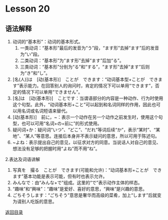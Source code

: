 # Lesson 20

## 语法解释

1. 动词的“基本形”：动词的基本形式。
	1. 一类动词：“基本形”最后的发音为“う”段，“ます形”去掉“ます”后的发音为“い”段。
	2. 二类动词：“基本形”为“ます形”去掉“ます”后加“る”。
	3. 三类动词：“基本形”分别为“る”和“する”，“ます形”去掉“ます”后则为“き”和“し”。
2. [名(人)]は　[动(基本形)]　ことが　できます：“动词基本型+ことが　できます”表示能力。在回答别人的询问时，肯定的情况下可以单用“できます”，否定的情况下可以单用“できません”。
3. [名]は　[动(基本形)]　ことです：当谓语部分的内容是一种动作、行为时使用这个句型。此外，“动词基本形+こと”可以起到和名词同样的作用，因此也可以用名词或名词短语来替代。
4. [动(基本形)]　前に，~：表示一个动作在另一个动作之前发生时，使用这个句型，也可以可用“名词+の+前に”的形式使用。
5. 疑问词+か：疑问词“いつ”、“どこ”、“だれ”等词后续“か”，表示“某时”、“某地”、“某人”等意思。连接后本身并不表示疑问的意思，所以可用于陈述句。
6. ~よね：表示提出自己的意见，以征求对方的同意。当说话人对自己的意见、想法没有足够的把握时用“よね”而不用“ね”。

2.表达及词语讲解
1. 写真を　撮る　ことが　できます(可能和允许)：“动词基本形+ことが　できます”基本功能是表示可能，但有时也表示允许。
2. みんなで：由“みんな+で”组成。这里的“で”表示动作主体的样态。
3. “趣味”和“興味”：“趣味”是爱好、喜好的意思，“興味”是兴趣的意思。
4. ごちそうします：“ごちそう”意思是奢华而高级的菜肴，加上“します”后就变为请别人吃饭的意思。

[返回目录](../../../../)
